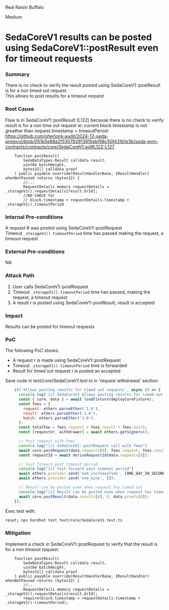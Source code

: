 Real Raisin Buffalo

Medium

# SedaCoreV1 results can be posted using SedaCoreV1::postResult even for timeout requests

### Summary

There is no check to verify the result posted using SedaCoreV1::postResult is for a non timed out request  
This allows to post results for a timeout request  

### Root Cause

Flaw is in SedaCoreV1::postResult (L122) because there is no check to verify result is for a non time out request ie:
current block.timestamp is not greather than request.timestamp + timeoutPeriod:  
https://github.com/sherlock-audit/2024-12-seda-protocol/blob/051b5e88a2f530792913910ebf98c50f431b1e3b/seda-evm-contracts/contracts/core/SedaCoreV1.sol#L122-L127  
```solidity
    function postResult(
        SedaDataTypes.Result calldata result,
        uint64 batchHeight,
        bytes32[] calldata proof
    ) public payable override(ResultHandlerBase, IResultHandler) whenNotPaused returns (bytes32) {
	    //...
        RequestDetails memory requestDetails = _storageV1().requestDetails[result.drId];
        //NO CHECK for
        // block.timestamp < requestDetails.timestamp + _storageV1().timeoutPeriod 
```

### Internal Pre-conditions

A request R was posted using SedaCoreV1::postRequest    
Timeout `_storageV1().timeoutPeriod` time has passed making the request, a timeout request  


### External Pre-conditions

NA  

### Attack Path

1. User calls SedaCoreV1::postRequest  
2. Timeout `_storageV1().timeoutPeriod` time has passed, making the request, a timeout request   
3. A result r is posted using SedaCoreV1::postResult, result is accepted  


### Impact

Results can be posted for timeout requests  

### PoC

The following PoC shows:  
- A request r is made using SedaCoreV1::postRequest  
- Timeout `_storageV1().timeoutPeriod` time is forwarded  
- Result for timed out request r is posted an accepted  

Save code in test/core/SedaCoreV1.test.ts in 
'request withdrawal' section:  
```js
    it('Allows posting results for timed out requests', async () => {
      console.log('[i] SedaCoreV1 Allows posting results for timed out requests');
      const { core, data } = await loadFixture(deployCoreFixture);
      const fees = {
        request: ethers.parseEther('1.0'),
        result: ethers.parseEther('2.0'),
        batch: ethers.parseEther('3.0'),
      };
      const totalFee = fees.request + fees.result + fees.batch;
      const [requestor, withdrawer] = await ethers.getSigners();

      // Post request with fees
      console.log("[i] SedaCoreV1::postRequest call with fees")
      await core.postRequest(data.requests[0], fees.request, fees.result, fees.batch, { value: totalFee });
      const requestId = await deriveRequestId(data.requests[0]);

      // Fast forward past timeout period
      console.log("[i] Fast forward past timeout period")
      await ethers.provider.send('evm_increaseTime', [ONE_DAY_IN_SECONDS]);
      await ethers.provider.send('evm_mine', []);

      // Result can be posted even when request has timed out 
      console.log("[i] Result can be posted even when request has timed out") 
      await core.postResult(data.results[0], 0, data.proofs[0]);
    });
```
Exec test with:  
```bash
reset; npx hardhat test test/core/SedaCoreV1.test.ts
```

### Mitigation

Implement a check in SedaCoreV1::postRequest to verify that the result is for a non timeout request:  
```solidity
    function postResult(
        SedaDataTypes.Result calldata result,
        uint64 batchHeight,
        bytes32[] calldata proof
    ) public payable override(ResultHandlerBase, IResultHandler) whenNotPaused returns (bytes32) {
	    //...
        RequestDetails memory requestDetails = _storageV1().requestDetails[result.drId];
        require(block.timestamp < requestDetails.timestamp + _storageV1().timeoutPeriod);
```
